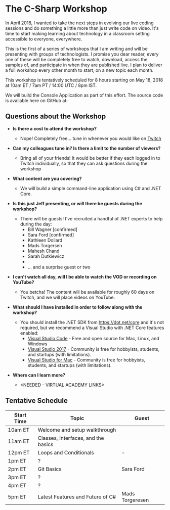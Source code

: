 # The C-Sharp Workshop

In April 2018, I wanted to take the next steps in evolving our live coding sessions and do something a little more than just write code on video.  It's time to start making learning about technology in a classroom setting accessible to everyone, everywhere.

This is the first of a series of workshops that I am writing and will be presenting with groups of technologists.  I promise you dear reader, every one of these will be completely free to watch, download, access the samples of, and participate in when they are published live.  I plan to deliver a full workshop every other month to start, on a new topic each month.

This workshop is tentatively scheduled for 8 hours starting on May 18, 2018 at 10am ET / 7am PT / 14:00 UTC / 8pm IST.

We will build the <PROJECT NAME TO COME> Console Application as part of this effort.  The source code is available here on GitHub at:  <URL TO COME>

## Questions about the Workshop

*  __Is there a cost to attend the workshop?__
   *  Nope!  Completely free... tune in whenever you would like on [Twitch](twitch.tv/csharpfritz)

*  __Can my colleagues tune in?  Is there a limit to the number of viewers?__
   *  Bring all of your friends!  It would be better if they each logged in to Twitch  individually, so that they can ask questions during the workshop

*  __What content are you covering?__
   *  We will build a simple command-line application using C# and .NET Core.

*  __Is this just Jeff presenting, or will there be guests during the workshop?__
   *  There will be guests!  I've recruited a handful of .NET experts to help during the day:
      * Bill Wagner  [confirmed]
      * Sara Ford    [confirmed]
      * Kathleen Dollard
      * Mads Torgersen
      * Mahesh Chand
      * Sarah Dutkiewicz
      * 
      * ... and a surprise guest or two
      <!-- Introduction from Anders?  -->

* __I can't watch all day, will I be able to watch the VOD or recording on YouTube?__
   *  You betcha!  The content will be available for roughly 60 days on Twitch, and we will place videos on YouTube.  

* __What should I have installed in order to follow along with the workshop?__
   *  You should install the .NET SDK from https://dot.net/core and it's not required, but we recommend a Visual Studio with .NET Core features enabled:
      *  [Visual Studio Code](https://code.visualstudio.com) - Free and open source for Mac, Linux, and Windows
      *  [Visual Studio 2017](https://visualstudio.com) - Community is free for hobbyists, students, and startups (with limitations).
      *  [Visual Studio for Mac](https://visualstudio.com) - Community is free for hobbyists, students, and startups (with limitations).

* __Where can I learn more?__
   * <NEEDED - VIRTUAL ACADEMY LINKS>  


## Tentative Schedule 

| Start Time | Topic | Guest |
| ----- | ---- | ----- |
| 10am ET | Welcome and setup walkthrough |  |
| 11am ET | Classes, Interfaces, and the basics |  |
| 12pm ET | Loops and Conditionals | - |
| 1pm ET | ? |  |
| 2pm ET | Git Basics | Sara Ford |
| 3pm ET | ? |  |
| 4pm ET | ? |  |
| 5pm ET | Latest Features and Future of C# | Mads Torgeresen |
